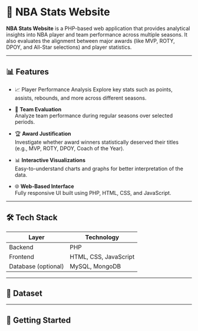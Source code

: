 # 🏀 NBA Stats Website

**NBA Stats Website** is a PHP-based web application that provides analytical insights into NBA player and team performance across multiple seasons. It also evaluates the alignment between major awards (like MVP, ROTY, DPOY, and All-Star selections) and player statistics.

---

## 📊 Features

- 📈 Player Performance Analysis
  Explore key stats such as points, assists, rebounds, and more across different seasons.

- 🏀 **Team Evaluation**  
  Analyze team performance during regular seasons over selected periods.

- 🏆 **Award Justification**  
  Investigate whether award winners statistically deserved their titles (e.g., MVP, ROTY, DPOY, Coach of the Year).

- 📊 **Interactive Visualizations**  
  Easy-to-understand charts and graphs for better interpretation of the data.

- 🌐 **Web-Based Interface**  
  Fully responsive UI built using PHP, HTML, CSS, and JavaScript.

---

## 🛠️ Tech Stack

| Layer         | Technology         |
|---------------|--------------------|
| Backend       | PHP                |
| Frontend      | HTML, CSS, JavaScript |
| Database (optional) | MySQL, MongoDB          |

---

## 📁 Dataset

---

## 🚀 Getting Started
